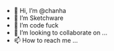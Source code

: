 - 👋 Hi, I’m @chanha
- 👀 I’m Sketchware
- 🌱 I’m code fuck
- 💞️ I’m looking to collaborate on ...
- 📫 How to reach me ...

<!---
Skekekkdujc/Skekekkdujc is a ✨ special ✨ repository because its `README.md` (this file) appears on your GitHub profile.
You can click the Preview link to take a look at your changes.
--->
